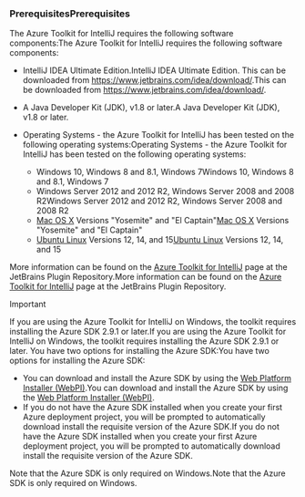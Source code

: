 ### <a name="prerequisites"></a><span data-ttu-id="75bba-101">Prerequisites</span><span class="sxs-lookup"><span data-stu-id="75bba-101">Prerequisites</span></span>
<span data-ttu-id="75bba-102">The Azure Toolkit for IntelliJ requires the following software components:</span><span class="sxs-lookup"><span data-stu-id="75bba-102">The Azure Toolkit for IntelliJ requires the following software components:</span></span>

* <span data-ttu-id="75bba-103">IntelliJ IDEA Ultimate Edition.</span><span class="sxs-lookup"><span data-stu-id="75bba-103">IntelliJ IDEA Ultimate Edition.</span></span> <span data-ttu-id="75bba-104">This can be downloaded from <https://www.jetbrains.com/idea/download/>.</span><span class="sxs-lookup"><span data-stu-id="75bba-104">This can be downloaded from <https://www.jetbrains.com/idea/download/>.</span></span>
* <span data-ttu-id="75bba-105">A Java Developer Kit (JDK), v1.8 or later.</span><span class="sxs-lookup"><span data-stu-id="75bba-105">A Java Developer Kit (JDK), v1.8 or later.</span></span> 
* <span data-ttu-id="75bba-106">Operating Systems - the Azure Toolkit for IntelliJ has been tested on the following operating systems:</span><span class="sxs-lookup"><span data-stu-id="75bba-106">Operating Systems - the Azure Toolkit for IntelliJ has been tested on the following operating systems:</span></span>
  
  * <span data-ttu-id="75bba-107">Windows 10, Windows 8 and 8.1, Windows 7</span><span class="sxs-lookup"><span data-stu-id="75bba-107">Windows 10, Windows 8 and 8.1, Windows 7</span></span>
  * <span data-ttu-id="75bba-108">Windows Server 2012 and 2012 R2, Windows Server 2008 and 2008 R2</span><span class="sxs-lookup"><span data-stu-id="75bba-108">Windows Server 2012 and 2012 R2, Windows Server 2008 and 2008 R2</span></span>
  * <span data-ttu-id="75bba-109">[Mac OS X](http://www.apple.com/osx) Versions "Yosemite" and "El Captain"</span><span class="sxs-lookup"><span data-stu-id="75bba-109">[Mac OS X](http://www.apple.com/osx) Versions "Yosemite" and "El Captain"</span></span>
  * <span data-ttu-id="75bba-110">[Ubuntu Linux](http://www.ubuntu.com) Versions 12, 14, and 15</span><span class="sxs-lookup"><span data-stu-id="75bba-110">[Ubuntu Linux](http://www.ubuntu.com) Versions 12, 14, and 15</span></span>

<span data-ttu-id="75bba-111">More information can be found on the [Azure Toolkit for IntelliJ](https://plugins.jetbrains.com/plugin/8053) page at the JetBrains Plugin Repository.</span><span class="sxs-lookup"><span data-stu-id="75bba-111">More information can be found on the [Azure Toolkit for IntelliJ](https://plugins.jetbrains.com/plugin/8053) page at the JetBrains Plugin Repository.</span></span>

> [!IMPORTANT]
> <span data-ttu-id="75bba-112">If you are using the Azure Toolkit for IntelliJ on Windows, the toolkit requires installing the Azure SDK 2.9.1 or later.</span><span class="sxs-lookup"><span data-stu-id="75bba-112">If you are using the Azure Toolkit for IntelliJ on Windows, the toolkit requires installing the Azure SDK 2.9.1 or later.</span></span> <span data-ttu-id="75bba-113">You have two options for installing the Azure SDK:</span><span class="sxs-lookup"><span data-stu-id="75bba-113">You have two options for installing the Azure SDK:</span></span>
> 
> * <span data-ttu-id="75bba-114">You can download and install the Azure SDK by using the [Web Platform Installer (WebPI)](http://go.microsoft.com/fwlink/?LinkID=252838).</span><span class="sxs-lookup"><span data-stu-id="75bba-114">You can download and install the Azure SDK by using the [Web Platform Installer (WebPI)](http://go.microsoft.com/fwlink/?LinkID=252838).</span></span>
> * <span data-ttu-id="75bba-115">If you do not have the Azure SDK installed when you create your first Azure deployment project, you will be prompted to automatically download install the requisite version of the Azure SDK.</span><span class="sxs-lookup"><span data-stu-id="75bba-115">If you do not have the Azure SDK installed when you create your first Azure deployment project, you will be prompted to automatically download install the requisite version of the Azure SDK.</span></span>
> 
> <span data-ttu-id="75bba-116">Note that the Azure SDK is only required on Windows.</span><span class="sxs-lookup"><span data-stu-id="75bba-116">Note that the Azure SDK is only required on Windows.</span></span>
> 
> 

